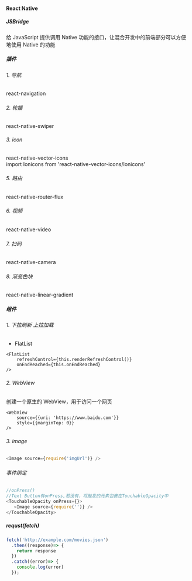 #### React Native
##### JSBridge
给 JavaScript 提供调用 Native 功能的接口，让混合开发中的前端部分可以方便地使用 Native 的功能

##### 插件
###### 1. 导航
react-navigation

###### 2. 轮播
react-native-swiper

###### 3. icon
react-native-vector-icons  
import Ionicons from 'react-native-vector-icons/Ionicons'

###### 5. 路由
react-native-router-flux
###### 6. 视频
react-native-video  
###### 7. 扫码
react-native-camera  
###### 8. 渐变色块
react-native-linear-gradient

##### 组件
###### 1. 下拉刷新 上拉加载
+ FlatList
```
<FlatList
    refreshControl={this.renderRefreshControl()}
    onEndReached={this.onEndReached}
/>
```
###### 2. WebView
创建一个原生的 WebView，用于访问一个网页
```
<WebView
    source={{uri: 'https://www.baidu.com'}}
    style={{marginTop: 0}}
/>
```
###### 3. image
```js
<Image source={require('imgUrl')} />
```

###### 事件绑定
```js
//onPress()
//Text Button有onPress,若没有，将触发的元素包裹在TouchableOpacity中
<TouchableOpacity onPress={}>
   <Image source={require('')} />
</TouchableOpacity>
```

##### requst(fetch)
```js
fetch('http://example.com/movies.json')
  .then((response)=> {
    return response
  })
  .catch((error)=> {
    console.log(error)
  });
```

